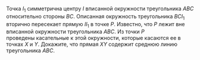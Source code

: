 Точка $I_1$ симметрична центру $I$ вписанной окружности треугольника $ABC$ 
относительно стороны $BC$. Описанная окружность треугольника $BCI_1$
вторично пересекает прямую $II_1$ в точке $P$. Известно, что $P$ лежит
вне вписанной окружности треугольника $ABC$. Из точки $P$  
проведены касательные к этой окружности, которые касаются ее в точках $X$ 
и $Y$. Докажите, что прямая $XY$ содержит среднюю линию треугольника $ABC$.